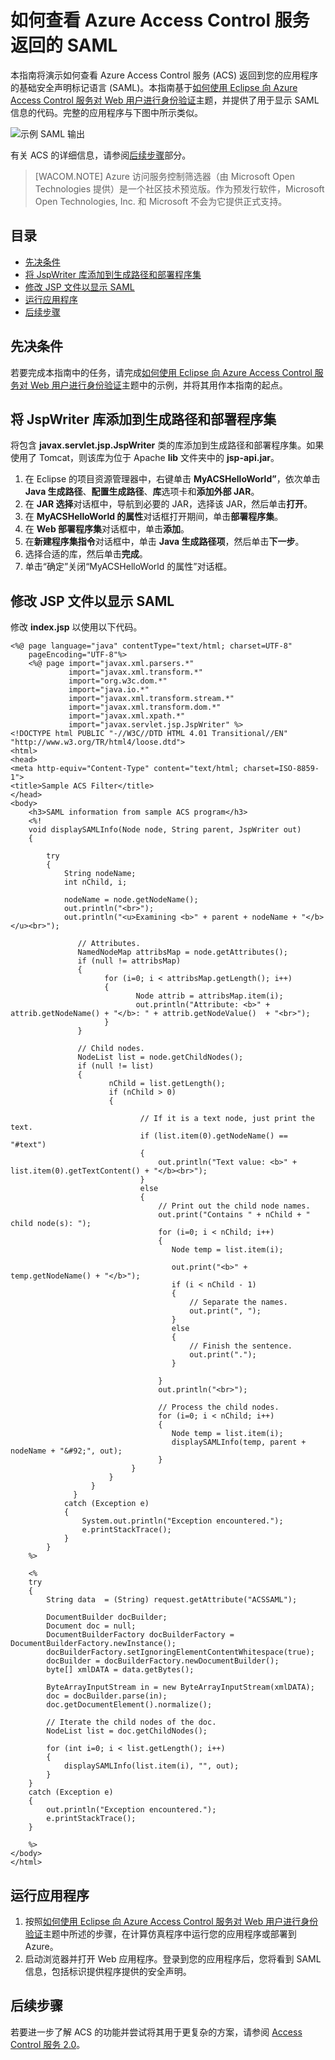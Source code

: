 <properties linkid="develop-java-how-to-guides-view-saml-returned-by-acs" urlDisplayName="View ACS SAML" pageTitle="查看 Access Control 服务返回的 SAML (Java)" metaKeywords="" description="了解如何通过 Azure 上托管的 Java 应用程序查看 Access Control 服务返回的 SAML。" metaCanonical="" services="" documentationCenter="Java" title="如何查看 Azure Access Control 服务返回的 SAML" authors="robmcm" videoId="" scriptId="" solutions="" manager="wpickett" editor="mollybos" />
<tags ms.service=""
    ms.date="09/25/2014"
    wacn.date="04/11/2015"
    />

# 如何查看 Azure Access Control 服务返回的 SAML

本指南将演示如何查看 Azure Access Control 服务 (ACS) 返回到您的应用程序的基础安全声明标记语言 (SAML)。本指南基于[如何使用 Eclipse 向 Azure Access Control 服务对 Web 用户进行身份验证][如何使用 Eclipse 向 Azure Access Control 服务对 Web 用户进行身份验证]主题，并提供了用于显示 SAML 信息的代码。完整的应用程序与下图中所示类似。

![示例 SAML 输出][示例 SAML 输出]

有关 ACS 的详细信息，请参阅[后续步骤][后续步骤]部分。

> [WACOM.NOTE]
> Azure 访问服务控制筛选器（由 Microsoft Open Technologies 提供）是一个社区技术预览版。作为预发行软件，Microsoft Open Technologies, Inc. 和 Microsoft 不会为它提供正式支持。

## 目录

-   [先决条件][先决条件]
-   [将 JspWriter 库添加到生成路径和部署程序集][将 JspWriter 库添加到生成路径和部署程序集]
-   [修改 JSP 文件以显示 SAML][修改 JSP 文件以显示 SAML]
-   [运行应用程序][运行应用程序]
-   [后续步骤][后续步骤]

## <a name="pre"></a> 先决条件

若要完成本指南中的任务，请完成[如何使用 Eclipse 向 Azure Access Control 服务对 Web 用户进行身份验证][如何使用 Eclipse 向 Azure Access Control 服务对 Web 用户进行身份验证]主题中的示例，并将其用作本指南的起点。

## <a name="add_library"></a>将 JspWriter 库添加到生成路径和部署程序集

将包含 **javax.servlet.jsp.JspWriter** 类的库添加到生成路径和部署程序集。如果使用了 Tomcat，则该库为位于 Apache **lib** 文件夹中的 **jsp-api.jar**。

1.  在 Eclipse 的项目资源管理器中，右键单击 **MyACSHelloWorld”**，依次单击 **Java 生成路径**、**配置生成路径**、**库**选项卡和**添加外部 JAR**。
2.  在 **JAR 选择**对话框中，导航到必要的 JAR，选择该 JAR，然后单击**打开**。
3.  在 **MyACSHelloWorld 的属性**对话框打开期间，单击**部署程序集**。
4.  在 **Web 部署程序集**对话框中，单击**添加**。
5.  在**新建程序集指令**对话框中，单击 **Java 生成路径项**，然后单击**下一步**。
6.  选择合适的库，然后单击**完成**。
7.  单击“确定”关闭“MyACSHelloWorld 的属性”对话框。

## <a name="modify_jsp"></a>修改 JSP 文件以显示 SAML

修改 **index.jsp** 以使用以下代码。

    <%@ page language="java" contentType="text/html; charset=UTF-8"
        pageEncoding="UTF-8"%>
        <%@ page import="javax.xml.parsers.*"
                 import="javax.xml.transform.*"
                 import="org.w3c.dom.*"
                 import="java.io.*"
                 import="javax.xml.transform.stream.*"
                 import="javax.xml.transform.dom.*"
                 import="javax.xml.xpath.*"
                 import="javax.servlet.jsp.JspWriter" %>
    <!DOCTYPE html PUBLIC "-//W3C//DTD HTML 4.01 Transitional//EN" "http://www.w3.org/TR/html4/loose.dtd">
    <html>
    <head>
    <meta http-equiv="Content-Type" content="text/html; charset=ISO-8859-1">
    <title>Sample ACS Filter</title>
    </head>
    <body>
        <h3>SAML information from sample ACS program</h3>
        <%!
        void displaySAMLInfo(Node node, String parent, JspWriter out)
        {
        
            try
            {
                String nodeName;
                int nChild, i;
                
                nodeName = node.getNodeName();
                out.println("<br>");
                out.println("<u>Examining <b>" + parent + nodeName + "</b></u><br>");
                   
                   // Attributes.
                   NamedNodeMap attribsMap = node.getAttributes();
                   if (null != attribsMap)
                   {
                         for (i=0; i < attribsMap.getLength(); i++)
                         {
                                Node attrib = attribsMap.item(i);
                                out.println("Attribute: <b>" + attrib.getNodeName() + "</b>: " + attrib.getNodeValue()  + "<br>");
                         }
                   }
                   
                   // Child nodes.
                   NodeList list = node.getChildNodes();
                   if (null != list)
                   {
                          nChild = list.getLength();
                          if (nChild > 0)
                          {                    

                                 // If it is a text node, just print the text.
                                 if (list.item(0).getNodeName() == "#text")
                                 {
                                     out.println("Text value: <b>" + list.item(0).getTextContent() + "</b><br>");
                                 }
                                 else
                                 {
                                     // Print out the child node names.
                                     out.print("Contains " + nChild + " child node(s): ");   
                                     for (i=0; i < nChild; i++)
                                     {
                                        Node temp = list.item(i);
                                        
                                        out.print("<b>" + temp.getNodeName() + "</b>");
                                        if (i < nChild - 1)
                                        {
                                            // Separate the names.
                                            out.print(", ");
                                        }
                                        else
                                        {
                                            // Finish the sentence.
                                            out.print(".");
                                        }
                                            
                                     }
                                     out.println("<br>");
                                     
                                     // Process the child nodes.
                                     for (i=0; i < nChild; i++)
                                     {
                                        Node temp = list.item(i);
                                        displaySAMLInfo(temp, parent + nodeName + "&#92;", out);
                                     }
                               }
                          }
                      }
                  }
                catch (Exception e)
                {
                    System.out.println("Exception encountered.");
                    e.printStackTrace();            
                }
            }
        %>

        <%
        try 
        {
            String data  = (String) request.getAttribute("ACSSAML");
            
            DocumentBuilder docBuilder;
            Document doc = null;
            DocumentBuilderFactory docBuilderFactory = DocumentBuilderFactory.newInstance();
            docBuilderFactory.setIgnoringElementContentWhitespace(true);
            docBuilder = docBuilderFactory.newDocumentBuilder();
            byte[] xmlDATA = data.getBytes();
            
            ByteArrayInputStream in = new ByteArrayInputStream(xmlDATA); 
            doc = docBuilder.parse(in);
            doc.getDocumentElement().normalize();
            
            // Iterate the child nodes of the doc.
            NodeList list = doc.getChildNodes();

            for (int i=0; i < list.getLength(); i++)
            {
                displaySAMLInfo(list.item(i), "", out);
            }
        }
        catch (Exception e) 
        {
            out.println("Exception encountered.");
            e.printStackTrace();
        }
        
        %>
    </body>
    </html>

## <a name="run_application"></a>运行应用程序

1.  按照[如何使用 Eclipse 向 Azure Access Control 服务对 Web 用户进行身份验证][如何使用 Eclipse 向 Azure Access Control 服务对 Web 用户进行身份验证]主题中所述的步骤，在计算仿真程序中运行您的应用程序或部署到 Azure。
2.  启动浏览器并打开 Web 应用程序。登录到您的应用程序后，您将看到 SAML 信息，包括标识提供程序提供的安全声明。

## <a name="next_steps"></a>后续步骤

若要进一步了解 ACS 的功能并尝试将其用于更复杂的方案，请参阅 [Access Control 服务 2.0][Access Control 服务 2.0]。

  [如何使用 Eclipse 向 Azure Access Control 服务对 Web 用户进行身份验证]: ../active-directory-java-authenticate-users-access-control-eclipse
  [示例 SAML 输出]: ./media/active-directory-java-view-saml-returned-by-access-control/SAML_Output.png
  [后续步骤]: #next_steps
  [先决条件]: #pre
  [将 JspWriter 库添加到生成路径和部署程序集]: #add_library
  [修改 JSP 文件以显示 SAML]: #modify_jsp
  [运行应用程序]: #run_application
  [Access Control 服务 2.0]: http://msdn.microsoft.com/zh-cn/library/hh147631.aspx
